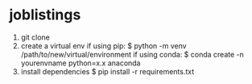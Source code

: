 # joblistings

1. git clone
2. create a virtual env
  if using pip:
      $ python -m venv /path/to/new/virtual/environment
  if using conda:
      $ conda create -n yourenvname python=x.x anaconda
4. install dependencies
  $ pip install -r requirements.txt
